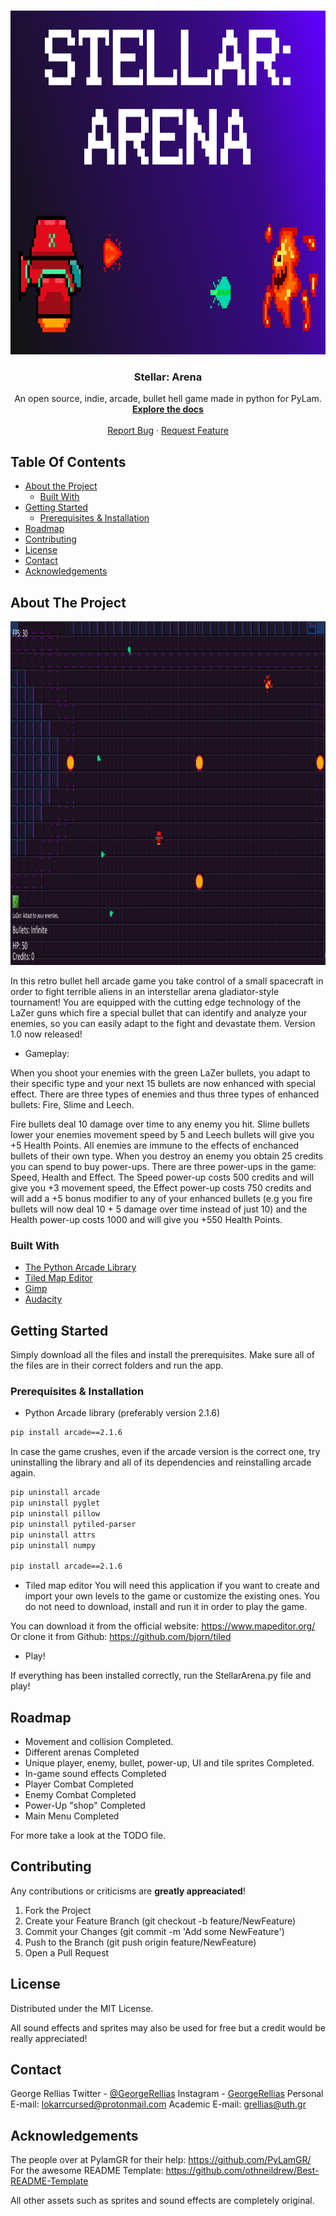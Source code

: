
<!-- PROJECT LOGO -->
<br />
<p align="center">
  <a href="https://github.com/BramCetusAlt/Stellar-Arena/blob/master/Sprites/Logo.png">
    <img src="Sprites/Logo.png" alt="Logo" width="850" height="550">
  </a>
  
  <h3 align="center">Stellar: Arena </h3>
  
  <p align="center">
    An open source, indie, arcade, bullet hell game made in python for PyLam. 
    <br />
  <a href="https://github.com/BramCetusAlt/Stellar-Arena/"><strong>Explore the docs</strong></a>
    <br />
    <br />
  <a href="https://github.com/BramCetusAlt/Stellar-Arena/issues">Report Bug</a>
    ·
  <a href="https://github.com/BramCetusAlt/Stellar-Arena/issues">Request Feature</a>
  </p>
</p>

## Table Of Contents

* [About the Project](#about-the-project)
  * [Built With](#built-with)
* [Getting Started](#getting-started)
  * [Prerequisites & Installation](#prerequisites-&-installation)
* [Roadmap](#roadmap)
* [Contributing](#contributing)
* [License](#license)
* [Contact](#contact)
* [Acknowledgements](#acknowledgements)

## About The Project

<a href="https://github.com/BramCetusAlt/Stellar-Arena/blob/master/Sprites/GameplayScreenshot.png">
    <img src="Sprites/GameplayScreenshot.png" alt="Logo" width="850" height="550">
  </a> <br>

In this retro bullet hell arcade game you take control of a small spacecraft in order to fight terrible aliens in an interstellar arena gladiator-style tournament! You are equipped with the cutting edge technology of the LaZer guns which fire a special bullet that can identify and analyze your enemies, so you can easily adapt to the fight and devastate them. Version 1.0 now released!

* Gameplay:

When you shoot your enemies with the green LaZer bullets, you adapt to their specific type and your next 15 bullets are now enhanced with special effect. There are three types of enemies and thus three types of enhanced bullets: Fire, Slime and Leech.

Fire bullets deal 10 damage over time to any enemy you hit. Slime bullets lower your enemies movement speed by 5 and Leech bullets will give you +5 Health Points. All enemies are immune to the effects of enchanced bullets of their own type. When you destroy an enemy you obtain 25 credits you can spend to buy power-ups. There are three power-ups in the game: Speed, Health and Effect. The Speed power-up costs 500 credits and will give you +3 movement speed, the Effect power-up costs 750 credits and will add a +5 bonus modifier to any of your enhanced bullets (e.g you fire bullets will now deal 10 + 5 damage over time instead of just 10) and the Health power-up costs 1000 and will give you +550 Health Points.

### Built With

* [The Python Arcade Library](https://pypi.org/project/arcade/)
* [Tiled Map Editor](https://www.mapeditor.org/)
* [Gimp](https://www.gimp.org/)
* [Audacity](https://www.audacityteam.org/)

## Getting Started

Simply download all the files and install the prerequisites. Make sure all of the files are in their correct folders and run the app.

### Prerequisites & Installation

* Python Arcade library (preferably version 2.1.6)
```sh
pip install arcade==2.1.6
```
In case the game crushes, even if the arcade version is the correct one, try uninstalling the library and all of its dependencies and reinstalling arcade again.
```sh
pip uninstall arcade
pip uninstall pyglet
pip uninstall pillow
pip uninstall pytiled-parser
pip uninstall attrs
pip uninstall numpy

pip install arcade==2.1.6
```
* Tiled map editor
You will need this application if you want to create and import your own levels to the game or customize the existing ones. You do not need to download, install and run it in order to play the game.

You can download it from the official website: https://www.mapeditor.org/
Or clone it from Github: https://github.com/bjorn/tiled

* Play!

If everything has been installed correctly, run the StellarArena.py file and play!

## Roadmap

* Movement and collision
Completed.
* Different arenas
Completed
* Unique player, enemy, bullet, power-up, UI and tile sprites
Completed.
* In-game sound effects
Completed
* Player Combat
Completed
* Enemy Combat
Completed
* Power-Up "shop"
Completed
* Main Menu
Completed

For more take a look at the TODO file.

## Contributing

Any contributions or criticisms are **greatly appreaciated**!

1. Fork the Project
2. Create your Feature Branch (git checkout -b feature/NewFeature)
3. Commit your Changes (git commit -m 'Add some NewFeature')
4. Push to the Branch (git push origin feature/NewFeature)
5. Open a Pull Request
## License
Distributed under the MIT License.

All sound effects and sprites may also be used for free but a credit would be really appreciated!
## Contact 

George Rellias Twitter - [@GeorgeRellias](https://twitter.com/GeorgeRellias)
Instagram - [GeorgeRellias](https://www.instagram.com/georgerellias/)
Personal E-mail: lokarrcursed@protonmail.com
Academic E-mail: grellias@uth.gr

## Acknowledgements

The people over at PylamGR for their help: https://github.com/PyLamGR/
For the awesome README Template: https://github.com/othneildrew/Best-README-Template

All other assets such as sprites and sound effects are completely original.


